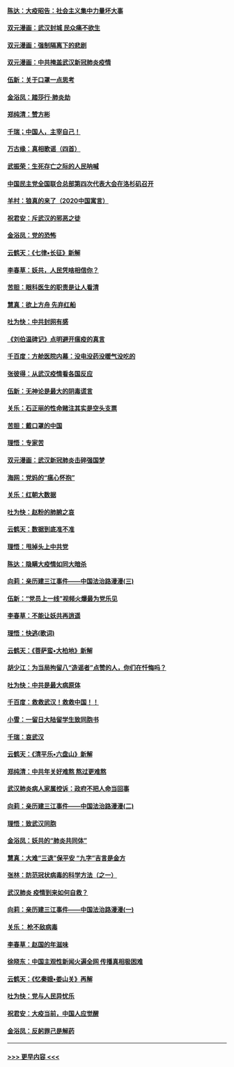 #### [陈达：大疫昭告：社会主义集中力量坏大事](../pages/nsc993/n11859419.md?t=02112322) 
#### [双元漫画：武汉封城 民众痛不欲生](../pages/nsc993/n11859287.md?t=02112322) 
#### [双元漫画：强制隔离下的悲剧](../pages/nsc993/n11859244.md?t=02112322) 
#### [双元漫画：中共掩盖武汉新冠肺炎疫情](../pages/nsc993/n11858249.md?t=02112322) 
#### [伍新：关于口罩一点思考](../pages/nsc993/n11859195.md?t=02112322) 
#### [金浴凤：踏莎行‧肺炎劫](../pages/nsc993/n11858227.md?t=02112322) 
#### [郑纯清：赞方彬](../pages/nsc993/n11856803.md?t=02112322) 
#### [千瑞；中国人，主宰自己！](../pages/nsc993/n11856793.md?t=02112322) 
#### [万古缘：真相歌谣（四首）](../pages/nsc993/n11856263.md?t=02112322) 
#### [武振荣：生死存亡之际的人民呐喊](../pages/nsc993/n11856256.md?t=02112322) 
#### [中国民主党全国联合总部第四次代表大会在洛杉矶召开](../pages/nsc993/n11856344.md?t=02112322) 
#### [羊村：狼真的来了（2020中国寓言）](../pages/nsc993/n11856229.md?t=02112322) 
#### [祝君安：斥武汉的邪恶之徒](../pages/nsc993/n11855861.md?t=02112322) 
#### [金浴凤：党的恐怖](../pages/nsc993/n11855849.md?t=02112322) 
#### [云鹤天：《七律▪长征》新解](../pages/nsc993/n11855479.md?t=02112322) 
#### [李春草：妖共，人民凭啥相信你？](../pages/nsc993/n11855196.md?t=02112322) 
#### [苦胆：眼科医生的职责是让人看清](../pages/nsc993/n11853840.md?t=02112322) 
#### [慧真：欲上方舟 先弃红船](../pages/nsc993/n11853483.md?t=02112322) 
#### [吐为快：中共封网有感](../pages/nsc993/n11852575.md?t=02112322) 
#### [《刘伯温碑记》点明避开瘟疫的真言](../pages/nsc993/n11852128.md?t=02112322) 
#### [千百度：方舱医院内幕：没电没药没暖气没吃的](../pages/nsc993/n11850211.md?t=02112322) 
#### [张彼得：从武汉疫情看各国反应](../pages/nsc993/n11850102.md?t=02112322) 
#### [伍新：无神论是最大的阴毒谎言](../pages/nsc993/n11846129.md?t=02112322) 
#### [关乐：石正丽的性命赌注其实是空头支票](../pages/nsc993/n11846109.md?t=02112322) 
#### [苦胆：戴口罩的中国](../pages/nsc993/n11845576.md?t=02112322) 
#### [理悟：专家苦](../pages/nsc993/n11845564.md?t=02112322) 
#### [双元漫画：武汉新冠肺炎击碎强国梦](../pages/nsc993/n11843320.md?t=02112322) 
#### [海网：党妈的“瘟心怀抱”](../pages/nsc993/n11840740.md?t=02112322) 
#### [关乐：红朝大数据](../pages/nsc993/n11840675.md?t=02112322) 
#### [吐为快：赵粉的肺腑之哀](../pages/nsc993/n11840618.md?t=02112322) 
#### [云鹤天：数据到底准不准](../pages/nsc993/n11840325.md?t=02112322) 
#### [理悟：甩掉头上中共党](../pages/nsc993/n11838826.md?t=02112322) 
#### [陈达：隐瞒大疫情如同大暗杀](../pages/nsc993/n11838771.md?t=02112322) 
#### [向莉：亲历建三江事件——中国法治路漫漫(三)](../pages/nsc993/n11831825.md?t=02112322) 
#### [伍新：“党员上一线”视频火爆最为党乐见](../pages/nsc993/n11838200.md?t=02112322) 
#### [李春草：不能让妖共再逍遥](../pages/nsc993/n11838102.md?t=02112322) 
#### [理悟：快逃(歌词)](../pages/nsc993/n11838083.md?t=02112322) 
#### [云鹤天：《菩萨蛮▪大柏地》新解](../pages/nsc993/n11838059.md?t=02112322) 
#### [胡少江：为当局拘留八“造谣者”点赞的人，你们在忏悔吗？](../pages/nsc993/n11836801.md?t=02112322) 
#### [吐为快：中共是最大病原体](../pages/nsc993/n11836748.md?t=02112322) 
#### [千百度：救救武汉！救救中国！！](../pages/nsc993/n11836145.md?t=02112322) 
#### [小雪：一留日大陆留学生致同胞书](../pages/nsc993/n11834624.md?t=02112322) 
#### [千瑞：哀武汉](../pages/nsc993/n11833647.md?t=02112322) 
#### [云鹤天：《清平乐▪六盘山》新解](../pages/nsc993/n11833611.md?t=02112322) 
#### [郑纯清：中共年关好难熬 熬过更难熬](../pages/nsc993/n11833489.md?t=02112322) 
#### [武汉肺炎病人家属控诉：政府不把人命当回事](../pages/nsc993/n11833205.md?t=02112322) 
#### [向莉：亲历建三江事件——中国法治路漫漫(二)](../pages/nsc993/n11829102.md?t=02112322) 
#### [理悟：致武汉同胞](../pages/nsc993/n11831522.md?t=02112322) 
#### [金浴凤：妖共的“肺炎共同体”](../pages/nsc993/n11829448.md?t=02112322) 
#### [慧真：大难“三退”保平安 “九字”吉言是金方](../pages/nsc993/n11829501.md?t=02112322) 
#### [张林：防范冠状病毒的科学方法（之一）](../pages/nsc993/n11828618.md?t=02112322) 
#### [武汉肺炎 疫情到来如何自救？](../pages/nsc993/n11827632.md?t=02112322) 
#### [向莉：亲历建三江事件——中国法治路漫漫(一)](../pages/nsc993/n11827190.md?t=02112322) 
#### [关乐： 枪不敌病毒](../pages/nsc993/n11826746.md?t=02112322) 
#### [李春草：赵国的年滋味](../pages/nsc993/n11826321.md?t=02112322) 
#### [徐晓东：中国主观性新闻火遍全网 传播真相极困难](../pages/nsc993/n11826508.md?t=02112322) 
#### [云鹤天：《忆秦娥▪娄山关》再解](../pages/nsc993/n11824682.md?t=02112322) 
#### [吐为快：党与人民异忧乐](../pages/nsc993/n11824660.md?t=02112322) 
#### [祝君安：大疫当前，中国人应觉醒](../pages/nsc993/n11821946.md?t=02112322) 
#### [金浴凤：反躬罪己是解药](../pages/nsc993/n11820280.md?t=02112322) 

----
#### [ >>> 更早内容 <<< ](../indexes/nsc993-earlier.md)

